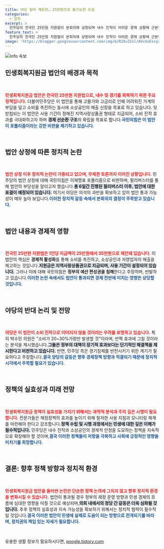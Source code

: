 ```yaml
---
title: 여당 필버 재등장… 25만원으로 불가능한 도움
categories:
  - 정치
excerpt: >
  민주당의 전국민 25만원 지원법이 본회의에 상정되며 내수 진작이 어려운 경제 상황에 근본적인 해법을 제시하는 동시에, 국민의힘은 포퓰리즘이라 반발하며 필리버스터에 돌입했다. 이 법안의 운명은 2일 표결로 결정된다.
feature_text: >
  민주당의 전국민 25만원 지원법이 본회의에 상정되며 내수 진작이 어려운 경제 상황에 근본적인 해법을 제시하는 동시에, 국민의힘은 포퓰리즘이라 반발하며 필리버스터에 돌입했다. 이 법안의 운명은 2일 표결로 결정된다.
image: 'https://blogger.googleusercontent.com/img/b/R29vZ2xl/AVvXsEixyZcFfHzMRdzZMjFBmAUKJYCLCGyLL1o632UiGVXcaFdKo_bkvkuCioo0uUKlGfBVcT3P84aROyZIXSBEx3Aw5nCQ3pTgDom1WDC4m8eifvWiAmWEEVb4x6G_l8C0QH225ldMjyaFvpxGEBGNO37VmDTDMHGhJPq73UglMfDca1-0aw/s1600/blogspot.png'
---
```


<p><img src="https://blogger.googleusercontent.com/img/b/R29vZ2xl/AVvXsEixyZcFfHzMRdzZMjFBmAUKJYCLCGyLL1o632UiGVXcaFdKo_bkvkuCioo0uUKlGfBVcT3P84aROyZIXSBEx3Aw5nCQ3pTgDom1WDC4m8eifvWiAmWEEVb4x6G_l8C0QH225ldMjyaFvpxGEBGNO37VmDTDMHGhJPq73UglMfDca1-0aw/s1600/blogspot.png" alt="info 속보" /></p>

<h2 data-ke-size="size26">민생회복지원금 법안의 배경과 목적</h2>

<p data-ke-size="size16">&nbsp;</p> 

<p><b><span style="color: #ee2323;">민생회복지원금 법안은 전국민 25만원 지원법으로, 내수 및 경기를 회복하기 위한 주요 정책입니다.</span></b> 더불어민주당은 이 법안을 통해 고물가와 고금리로 인해 어려워진 가계의 부담을 덜고 소비를 촉진하는 동시에 소상공인의 매출 신장을 목표로 하고 있습니다. 뒷받침되는 이 법안은 사용 기간이 정해진 지역사랑상품권 형태로 지급되어, 소비 진작 효과를 극대화하고자 하며 <b><span style="background-color: #21538527;">경제 선순환 구조</span></b>의 확립을 목표로 합니다.<b><span style="color: #1a5490;">국민의힘은 이 법안이 포퓰리즘이라는 강한 비판을 제기하고 있습니다.</span></b></p>

<p data-ke-size="size16">&nbsp;</p>

<h2 data-ke-size="size26">법안 상정에 따른 정치적 논란</h2>

<p data-ke-size="size16">&nbsp;</p>

<p><b><span style="color: #ee2323;">법안 상정 이후 정치적 논란이 가중되고 있으며, 무제한 토론까지 이어진 상황입니다.</span></b> 민주당의 법안 상정에 대해 국민의힘은 이재명표 포퓰리즘으로 비판하며, 필리버스터를 통해 법안의 부당성을 알리고자 했습니다.<b><span style="background-color: #21538527;">총 6일간 진행된 필리버스터 이후, 법안에 대한 표결이 예정되어 있습니다.</span></b> 여기서 야당은 의석의 과반을 확보하고 있어 법안 통과 가능성이 매우 높아 보입니다.<b><span style="color: #1a5490;">이러한 정치적 갈등 속에서 본회의의 결정이 주목받고 있습니다.</span></b></p>

<p data-ke-size="size16">&nbsp;</p>

<h2 data-ke-size="size26">법안 내용과 경제적 영향</h2>

<p data-ke-size="size16">&nbsp;</p>

<p><b><span style="color: #ee2323;">전국민 25만원 지원법은 1인당 지급액이 25만원에서 35만원으로 제안돼 있습니다.</span></b> 이 법안의 핵심은 <strong>경제적 활성화</strong>를 통해 소비를 촉진하고, 소상공인과 자영업자의 매출을 제고하는 것입니다.<b><span style="background-color: #21538527;">지원금은 지역사랑상품권으로 지급되며, 사용 기간이 설정되어 있습니다.</span></b> 그러나 이에 대해 국민의힘은 <strong>정부의 예산 편성권을 침해</strong>한다고 주장하며, 반발하고 있습니다.<b><span style="color: #1a5490;">이러한 논란 속에서도 법안이 통과되면 경제 전반에 미치는 영향은 상당할 것입니다.</span></b></p>

<p data-ke-size="size16">&nbsp;</p>

<h2 data-ke-size="size26">야당의 반대 논리 및 전망</h2>

<p data-ke-size="size16">&nbsp;</p>

<p><b><span style="color: #ee2323;">야당은 이 법안이 소비 진작으로 이어지지 않을 것이라는 우려를 표명하고 있습니다.</span></b> 특히 박수민 의원은 "소비가 20~30%가량만 발생할 것"이라며, 반짝 효과에 그칠 것이라는 분석을 제시했습니다.<b><span style="background-color: #21538527;">그들은 정부의 대책이 장기적 효과보다는 단기적인 해결책을 제시한다고 비판하고 있습니다.</span></b> 반면, 민주당 측은 경기침체를 반전시키기 위한 계기가 필요하다고 주장합니다.<b><span style="color: #1a5490;">결국 양당의 갈등은 향후 경제정책 방향과 직결되기 때문에 정치적 시각에서 주목할 필요가 있습니다.</span></b></p>

<p data-ke-size="size16">&nbsp;</p>

<h2 data-ke-size="size26">정책의 실효성과 미래 전망</h2>

<p data-ke-size="size16">&nbsp;</p>

<p><b><span style="color: #ee2323;">민생회복지원금 정책이 실효성을 가지기 위해서는 과학적 분석과 주의 깊은 시행이 필요합니다.</span></b> 전문가들은 재정정책의 효과를 높이기 위해 철저한 사용 지침과 모니터링 체계를 마련해야 한다고 강조합니다.<b><span style="background-color: #21538527;">정책 수립 및 시행 과정에서는 민생에 대한 깊은 이해가 필수적입니다.</span></b> 민주당은 내수 진작과 소상공인의 경제적 안정을 도모하는 정책을 지속적으로 확장해야 할 것이며,<b><span style="color: #1a5490;">결국 이러한 정책들이 저항을 극복하고 사회에 긍정적인 영향을 미치기를 희망합니다.</span></b></p>

<p data-ke-size="size16">&nbsp;</p>

<h2 data-ke-size="size26">결론: 향후 정책 방향과 정치적 환경</h2>

<p data-ke-size="size16">&nbsp;</p>

<p><b><span style="color: #ee2323;">민생회복지원금 법안을 둘러싼 논란은 단순한 정책 논의에 그치지 않고 향후 정치적 환경을 변화시킬 수 있습니다.</span></b> 법안이 통과될 경우 정부의 재정 운영 방향과 민생 경제의 흐름에 심대한 영향을 미칠 것으로 예상되며,<b><span style="background-color: #21538527;">의회 내에서의 정당 간 갈등은 더욱 심화될 것입니다.</span></b> 추후 정책의 실효성과 지속 가능성을 확보하기 위해서는 정치적 협력이 필수적일 것입니다.<b><span style="color: #1a5490;">결국 이러한 법안이 민생에 실제로 도움이 되는 방향으로 전개되기를 바라며, 정치권의 책임 있는 자세가 필요합니다.</span></b></p>

<p data-ke-size="size16">&nbsp;</p>
유용한 생활 정보가 필요하시다면, <a href="https://qoogle.tistory.com" rel="dofollow">qoogle.tistory.com</a>


